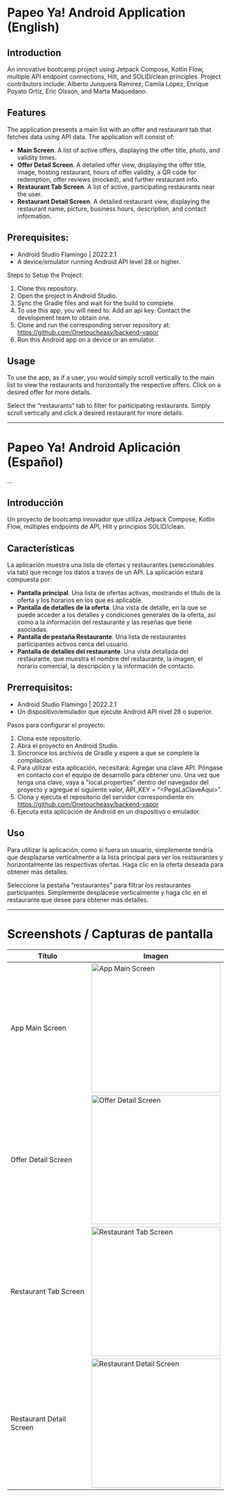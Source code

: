 # Papeo Ya! Android Application (English)

## Introduction

An innovative bootcamp project using Jetpack Compose, Kotlin Flow, multiple API endpoint connections, Hilt, and SOLID/clean principles. Project contributors include: Alberto Junquera Ramirez, Camila López, Enrique Poyato Ortiz, Eric Olsson, and Marta Maquedano.

## Features

The application presents a main list with an offer and restaurant tab that fetches data using API data. The application will consist of:
* **Main Screen**. A list of active offers, displaying the offer title, photo, and validity times.
* **Offer Detail Screen**. A detailed offer view, displaying the offer title, image, hosting restaurant, hours of offer validity, a QR code for redemption, offer reviews (mocked), and further restaurant info.
* **Restaurant Tab Screen**. A list of active, participating restaurants near the user.
* **Restaurant Detail Screen**. A detailed restaurant view, displaying the restaurant name, picture, business hours, description, and contact information.

## Prerequisites:

* Android Studio Flamingo | 2022.2.1
* A device/emulator running Android API level 28 or higher.

Steps to Setup the Project:

1. Clone this repository.
2. Open the project in Android Studio.
3. Sync the Gradle files and wait for the build to complete.
4. To use this app, you will need to: Add an api key. Contact the development team to obtain one.
5. Clone and run the corresponding server repository at: https://github.com/Onetoucheasy/backend-vapor
6. Run this Android app on a device or an emulator.

## Usage

To use the app, as if a user, you would simply scroll vertically to the main list to view the restaurants and horizontally the respective offers. Click on a desired offer for more details.

Select the “restaurants“ tab to filter for participating restaurants. Simply scroll vertically and click a desired restaurant for more details.

---------------------------

# Papeo Ya! Android Aplicación (Español)
…
## Introducción

Un proyecto de bootcamp innovador que utiliza Jetpack Compose, Kotlin Flow, múltiples endpoints de API, Hilt y principios SOLID/clean.

## Características

La aplicación muestra una lista de ofertas y restaurantes (seleccionables vía tab) que recoge los datos a través de un API. La aplicación estará compuesta por:
* **Pantalla principal**. Una lista de ofertas activas, mostrando el título de la oferta y los horarios en los que es aplicable.
* **Pantalla de detalles de la oferta**. Una vista de detalle, en la que se puede acceder a los detalles y condiciones generales de la oferta, así como a la información del restaurante y las reseñas que tiene asociadas.
* **Pantalla de pestaña Restaurante**. Una lista de restaurantes participantes activos cerca del usuario.
* **Pantalla de detalles del restaurante**. Una vista detallada del restaurante, que muestra el nombre del restaurante, la imagen, el horario comercial, la descripción y la información de contacto.

## Prerrequisitos:

* Android Studio Flamingo | 2022.2.1
* Un dispositivo/emulador que ejecute Android API nivel 28 o superior.

Pasos para configurar el proyecto:

1. Clona este repositorio.
2. Abra el proyecto en Android Studio.
3. Sincronice los archivos de Gradle y espere a que se complete la compilación.
4. Para utilizar esta aplicación, necesitará: Agregar una clave API. Póngase en contacto con el equipo de desarrollo para obtener uno. Una vez que tenga una clave, vaya a "local.properties" dentro del navegador del proyecto y agregue el siguiente valor, API_KEY = "<PegaLaClaveAquí>".
5. Clona y ejecuta el repositorio del servidor correspondiente en: https://github.com/Onetoucheasy/backend-vapor
6. Ejecuta esta aplicación de Android en un dispositivo o emulador.

## Uso

Para utilizar la aplicación, como si fuera un usuario, simplemente tendría que desplazarse verticalmente a la lista principal para ver los restaurantes y horizontalmente las respectivas ofertas. Haga clic en la oferta deseada para obtener más detalles.

Seleccione la pestaña "restaurantes" para filtrar los restaurantes participantes. Simplemente desplácese verticalmente y haga clic en el restaurante que desee para obtener más detalles.

---------------------------

# Screenshots / Capturas de pantalla

| Título               | Imagen                              |
|----------------------|------------------------------------|
| App Main Screen      | <img src="./screenshots/app_main_screen.png" width="300" alt="App Main Screen"> |
| Offer Detail Screen | <img src="./screenshots/app_detail_screen.png" width="300" alt="Offer Detail Screen"> |
| Restaurant Tab Screen| <img src="./screenshots/app_retaurant_tab_screen.png" width="300" alt="Restaurant Tab Screen"> |
| Restaurant Detail Screen | <img src="./screenshots/app_restaurant_screen.png" width="300" alt="Restaurant Detail Screen"> |




<!-- 
Main Screen
![App Screenshot](./screenshots/app_main_screen.png)

Offer Detail Screen
![App Screenshot](./screenshots/app_detail_screen.png)

Restaurant Tab Screen
![App Screenshot](./screenshots/app_retaurant_tab_screen.png)

Restaurant Detail Screen
![App Screenshot](./screenshots/app_restaurant_screen.png)
-->

